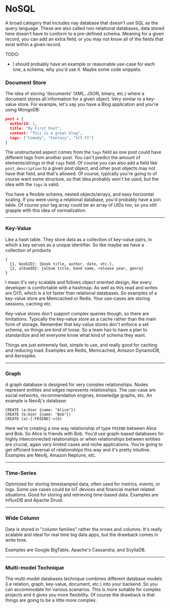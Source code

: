 # NoSQL
A broad category that includes nay database that doesn't use SQL as the query language. These are also called non-relational databases, data stored here doesn't have to conform to a pre-defined schema. Meaning for a given record, you can add an extra field, or you may not know all of the fields that exist within a given record. 


TODO:
- I should probably have an example or reasonable use-case for each one, a schema, why you'd use it. Maybe some code snippets.

### Document Store
The idea of storing 'documents' (XML, JSON, binary, etc.) where a document stores all information for a given object. Very similar to a key-value store. For example, let's say you have a Blog application and you're using MongoDB:
```JSON
post = {
  authorId: 1,
  title: "My First Post",
  content: "This is a great blog",
  tags: ["Comedy", "Fantasy", "SCI-FI"]
}
```
The unstructured aspect comes from the `tags` field as one post could have different tags from another post. You can't predict the amount of elements/strings in that `tags` field. Of course you can also add a field like `post_description` to a given post object, and other post objects may not have that field, and that's allowed. Of course, typically you're going to of course want some structure, so that idea probably won't be used, but the idea with the `tags` is valid.  

You have a flexible schema, nested objects/arrays, and easy horizontal scaling. If you were using a relational database, you'd probably have a join table. Of course your tag array could be an array of UIDs too, so you still grapple with this idea of normalization.

---
### Key-Value
Like a hash table. They store data as a collection of key-value pairs, in which a key serves as a unique identifier. So like maybe we have a collection of products
```
{
  {1, bookID}: {book title, author, date, etc.},
  {2, albumID}: {album title, band name, release year, genre}
}
```
I mean it's very scalable and follows object oriented design, like every developer is comfortable with a hashmap. As well as this read and writes are O(1), which is a lot faster than relational databases. So examples of a key-value store are Memcached or Redis. Your use-cases are storing sessions, caching etc.

Key-value stores don't support complex queries though, so there are limitations. Typically the key-value store as a cache rather than the main form of storage. Remember that key-value stores don't enforce a set schema, so things are kind of loose. So a team has to have a plan to standardize and let everyone know what kind of schema they want.

Things are just extremely fast, simple to use, and really good for caching and reducing load. Examples are Redis, Memcached, Amazon DynamoDB, and Aerospike.

---
### Graph
A graph database is designed for very complex relationships. Nodes represent entities and edges represents relationships. The use-case are social networks, recommendation engines, knowledge graphs, etc. An example is Neo4j's database:
```Cypher
CREATE (a:User {name: "Alice"})
CREATE (b:User {name: "Bob"})
CREATE (a)-[:FRIEND]->(b)
```
Here we're creating a one way relationship of type `FRIEND` between Alice and Bob. So Alice is friends with Bob. You'd use graph-based databases for highly interconnected relationships or when relationships between entities are crucial, again very limited cases and niche applications. You're going to get efficient traversal of relationships this way and it's pretty intuitive. Examples are Neo4j, Amazon Neptune, etc.

---
### Time-Series 
Optimized for storing timestamped data, often used for metrics, events, or logs. Some use cases could be IoT devices and financial market related situations. Good for storing and retrieving time-based data. Examples are InfluxDB and Apache Druid.

---
### Wide Column
Data is stored in "column families" rather tha nrows and columns. It's really scalable and ideal for real time big data apps, but the drawback comes in write time.

Examples are Google BigTable, Apache's Cassandra, and ScyllaDB.

---
### Multi-model Technique
The multi-model databases technique combines different database models (i.e relation, graph, key-value, document, etc.) into your backend. So you can accommodate for various scenarios. This is more suitable for complex projects and it gives you more flexibility. Of course the drawback is that things are going to be a little more complex.